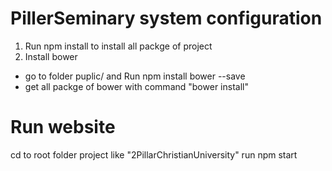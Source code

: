 # PillerSeminary system configuration 
1. Run npm install to install all packge of project 
2. Install bower
  + go to folder puplic/ and Run npm install bower --save 
  + get all packge of bower with command "bower install"

# Run website 
  cd to root folder project  like "2PillarChristianUniversity"
  run npm start
  
